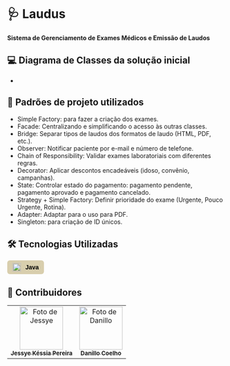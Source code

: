 # 🩺 Laudus

**Sistema de Gerenciamento de Exames Médicos e Emissão de Laudos**

## 💻 Diagrama de Classes da solução inicial

- 

## 👾 Padrões de projeto utilizados

- Simple Factory: para fazer a criação dos exames.
- Facade: Centralizando e simplificando o acesso às outras classes.
- Bridge: Separar tipos de laudos dos formatos de laudo (HTML, PDF, etc.).
- Observer: Notificar paciente por e-mail e número de telefone.
- Chain of Responsibility: Validar exames laboratoriais com diferentes regras.
- Decorator: Aplicar descontos encadeáveis (idoso, convênio, campanhas).
- State: 	Controlar estado do pagamento: pagamento pendente, pagamento aprovado e pagamento cancelado.
- Strategy + Simple Factory: Definir prioridade do exame (Urgente, Pouco Urgente, Rotina).
- Adapter: Adaptar para o uso para PDF.
- Singleton: para criação de ID únicos.


## 🛠️ Tecnologias Utilizadas

<div style="display: inline-flex; align-items: center; background-color:rgb(216, 206, 173); color: black; padding: 6px 12px; border-radius: 6px; font-family: sans-serif; font-size: 14px; font-weight: bold;">
  <img src="https://cdn.jsdelivr.net/gh/devicons/devicon/icons/java/java-original.svg" alt="Java" style="width: 20px; height: 20px; margin-right: 10px;">
  Java
</div>

## 👥 Contribuidores
<table>
  <tr>
   <td align="center">
      <a href="https://github.com/jessyekessia" title="gitHub">
        <img src="https://avatars.githubusercontent.com/u/128109017?v=4" width="100px;" alt="Foto de Jessye"/><br>
        <sub>
          <b>Jessye Késsia Pereira</b>
        </sub>
      </a>
    </td>
    <td align="center">
      <a href="https://github.com/Nillocoelho" title="gitHub">
        <img src="https://avatars.githubusercontent.com/u/111874946?v=4" width="100px;" alt="Foto de Danillo"/><br>
        <sub>
          <b>Danillo Coelho</b>
        </sub>
      </a>
    </td>
      </a>
    </td>
  </tr>
</table>
